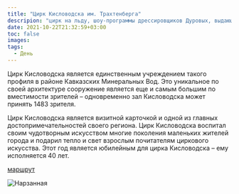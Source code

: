 ```yaml
---
title: "Цирк Кисловодска им. Трахтенберга"
descripion: "цирк на льду, шоу-программы дрессировщиков Дуровых, выдающихся канатоходцев и воздушных гимнастов, клоунские этюды мировых знаменитостей клаунады.Как и подобает кавказскому цирку, Кисловодский цирк показывал в тегоды много аттракционов с лошадьми. "
date: 2021-10-22T21:32:59+03:00
toc: false
images:
tags:
  - День
---
```


Цирк Кисловодска является единственным учреждением такого профиля в районе Кавказских Минеральных Вод. Это уникальное по своей архитектуре сооружение является еще и самым большим по вместимости зрителей – одновременно зал Кисловодска может принять 1483 зрителя.

Цирк Кисловодска является визитной карточкой и одной из главных достопримечательностей своего региона. Цирк Кисловодска воспитал своим чудотворным искусством многие поколения маленьких жителей города и подарил тепло и свет взрослым почитателям циркового искусства. Этот год является юбилейным для цирка Кисловодска – ему исполняется 40 лет.

[маршрут](https://goo.gl/maps/Wi5KmaJ2WanudhZq5)

![Нарзанная](/img/tsirk-imeni-g.-m.-trahtenberga-700x465.jpg)